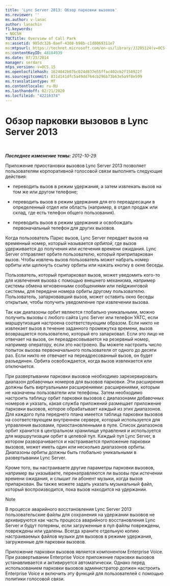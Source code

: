 ```yaml
---
title: 'Lync Server 2013: Обзор парковки вызовов'
ms.reviewer: ''
ms.author: v-lanac
author: lanachin
f1.keywords:
- NOCSH
TOCTitle: Overview of Call Park
ms:assetid: 985dc326-0aef-4308-b98b-c1d0069311e7
ms:mtpsurl: https://technet.microsoft.com/en-us/library/JJ205124(v=OCS.15)
ms:contentKeyID: 48184939
ms.date: 07/23/2014
manager: serdars
mtps_version: v=OCS.15
ms.openlocfilehash: 1624042b07bc024d837e55ffac402cb2f158922f
ms.sourcegitcommit: 831d141dfc5a49dd764cb296b73b63e5a9f8e599
ms.translationtype: MT
ms.contentlocale: ru-RU
ms.lasthandoff: 02/21/2020
ms.locfileid: "42216374"
---
```

<div data-xmlns="http://www.w3.org/1999/xhtml">

<div class="topic" data-xmlns="http://www.w3.org/1999/xhtml" data-msxsl="urn:schemas-microsoft-com:xslt" data-cs="https://msdn.microsoft.com/">

<div data-asp="https://msdn2.microsoft.com/asp">

# <a name="overview-of-call-park-in-lync-server-2013"></a>Обзор парковки вызовов в Lync Server 2013

</div>

<div id="mainSection">

<div id="mainBody">

<span> </span>

_**Последнее изменение темы:** 2012-10-29_

Приложение приостановки вызовов Lync Server 2013 позволяет пользователям корпоративной голосовой связи выполнять следующие действия:

  - переводить вызов в режим удержания, а затем извлекать вызов на том же или другом телефоне;

  - переводить вызов в режим удержания для его переадресации в определенный отдел или область (например, в отдел продаж или склад, где есть телефон общего пользования).

  - переводить вызов в режим удержания и освобождать первоначальный телефон для других вызовов.

Когда пользователь Паркс вызов, Lync Server передает вызов на временный номер, который называется *орбитой*, где вызов удерживается до получения или истечения времени ожидания. Lync Server отправляет орбите пользователю, который приприпаркован вызов. Чтобы извлечь вызов пользователь может набрать номер орбиты или щелкнуть ссылку орбиты или нажать кнопку в окне беседы.

Пользователь, который припарковал вызов, может уведомить кого-то для извлечения вызова с помощью внешнего механизма, например системы обмена мгновенными сообщениями или пейджинговой системы, для передачи номера орбиты другому пользователю. Пользователь, запарковавший вызов, может оставить окно беседы открытым, чтобы получить уведомление при извлечении вызова.

Так как диапазоны орбит являются глобально уникальными, можно получить вызовы с любого сайта Lync Server или телефон УАТС, если маршрутизация настроена соответствующим образом. Если никто не извлекает вызов в течение заданного промежутка времени, вызов возвращается пользователю, который его запарковал. Если это лицо не отвечает на вызов, он переадресовывается на резервный номер, например оператору, если это настроено. Вы можете настроить число попыток вызова первоначального пользователя от одного до десяти раз. Если никто не отвечает на переадресованный вызов, он будет разъединен. Орбита освобождается, когда вызов извлекается или отключается.

При развертывании парковки вызовов необходимо зарезервировать диапазон добавочных номеров для вызовов парковки. Эти расширения должны быть виртуальными расширениями: расширениями, которым не назначены пользователи или телефоны. Затем необходимо настроить таблицу орбит парковки вызовов с диапазонами добавочных номеров и указать, какая служба приложений размещает приложение парковки вызовов, которое обрабатывает каждый из этих диапазонов. Для каждого пула переднего плана имеется таблица парковки вызовов на соответствующем внутреннем сервере, который используется для управления вызовами, приостановленными в пуле. Список диапазонов орбит хранится в центральном хранилище управления и используется для маршрутизации орбит в целевой пул. Каждый пул Lync Server, в котором разворачивается и настраивается приложение парковки вызовов, может иметь один или несколько диапазонов орбиты. Диапазоны орбиты должны быть глобально уникальными в развертывании Lync Server.

Кроме того, вы настраиваете другие параметры парковки вызовов, например вы указываете, перенаправляются ли вызовы при истечении времени ожидания, и слышит ли абонент музыки, когда вызов припаркован. Вы также можете задать указать музыкальный файл, который воспроизводится, пока вызов находится на удержании.

<div>


> [!NOTE]  
> В процессе аварийного восстановления Lync Server 2013 пользовательские файлы для сохранения на удержании вызовов не архивируются как часть процесса аварийного восстановления Lync Server и будут потеряны, если загруженные в пул файлы повреждены, повреждены или удалены. Всегда храните отдельную копию настраиваемых файлов музыки для вызовов в режиме удержания, загруженные для парковки вызовов.



</div>

Приложение парковки вызовов является компонентом Enterprise Voice. При развертывании Enterprise Voice приложение парковки вызовов устанавливается и активируется автоматически. Однако перед использованием парковки вызовов администратор должен настроить Enterprise Voice и включить эту функций для пользователей с помощью политики голосовой связи.

</div>

<span> </span>

</div>

</div>

</div>

